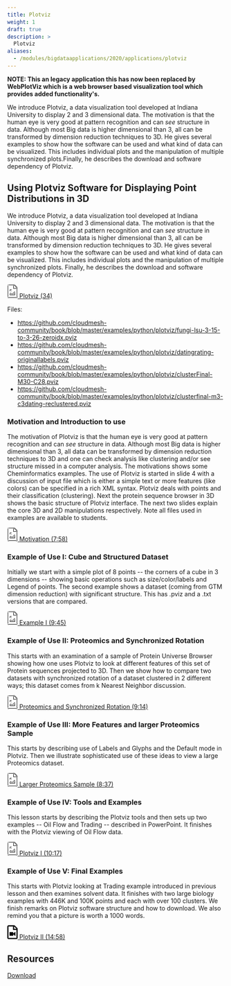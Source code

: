 ```yaml
---
title: Plotviz
weight: 1
draft: true
description: >
  Plotviz
aliases:
  - /modules/bigdataapplications/2020/applications/plotviz
---
```



**NOTE: This an legacy application this has now been replaced by WebPlotViz
which is a web browser based visualization tool which provides added
functionality's.**

We introduce Plotviz, a data visualization tool developed at Indiana
University to display 2 and 3 dimensional data. The motivation is that
the human eye is very good at pattern recognition and can *see*
structure in data. Although most Big data is higher dimensional than 3,
all can be transformed by dimension reduction techniques to 3D. He gives
several examples to show how the software can be used and what kind of
data can be visualized. This includes individual plots and the
manipulation of multiple synchronized plots.Finally, he describes the
download and software dependency of Plotviz.

## Using Plotviz Software for Displaying Point Distributions in 3D

We introduce Plotviz, a data visualization tool developed at Indiana
University to display 2 and 3 dimensional data. The motivation is that
the human eye is very good at pattern recognition and can *see*
structure in data. Although most Big data is higher dimensional than 3,
all can be transformed by dimension reduction techniques to 3D. He gives
several examples to show how the software can be used and what kind of
data can be visualized. This includes individual plots and the
manipulation of multiple synchronized plots. Finally, he describes the
download and software dependency of Plotviz.

[![Presentation](images/presentation.png) Plotviz (34)](https://iu.app.box.com/s/jypomnrz755xgps5e6iw)

Files:

- <https://github.com/cloudmesh-community/book/blob/master/examples/python/plotviz/fungi-lsu-3-15-to-3-26-zeroidx.pviz>
- <https://github.com/cloudmesh-community/book/blob/master/examples/python/plotviz/datingrating-originallabels.pviz>
- <https://github.com/cloudmesh-community/book/blob/master/examples/python/plotviz/clusterFinal-M30-C28.pviz>
- <https://github.com/cloudmesh-community/book/blob/master/examples/python/plotviz/clusterfinal-m3-c3dating-reclustered.pviz>

### Motivation and Introduction to use

The motivation of Plotviz is that the human eye is very good at pattern
recognition and can *see* structure in data. Although most Big data is
higher dimensional than 3, all data can be transformed by dimension
reduction techniques to 3D and one can check analysis like clustering
and/or see structure missed in a computer analysis. The motivations
shows some Cheminformatics examples. The use of Plotviz is started in
slide 4 with a discussion of input file which is either a simple text or
more features (like colors) can be specified in a rich XML syntax.
Plotviz deals with points and their classification (clustering). Next
the protein sequence browser in 3D shows the basic structure of Plotviz
interface. The next two slides explain the core 3D and 2D manipulations
respectively. Note all files used in examples are available to students.

[![Presentation](images/presentation.png) Motivation (7:58)](<http://youtu.be/4aQlCmQ1jfY>)

### Example of Use I: Cube and Structured Dataset

Initially we start with a simple plot of 8 points -- the corners of a
cube in 3 dimensions -- showing basic operations such as
size/color/labels and Legend of points. The second example shows a
dataset (coming from GTM dimension reduction) with significant
structure. This has .pviz and a .txt versions that are compared.

[![Presentation](images/presentation.png) Example I (9:45)](http://youtu.be/nCTT5mI_j_Q)

### Example of Use II: Proteomics and Synchronized Rotation

This starts with an examination of a sample of Protein Universe Browser
showing how one uses Plotviz to look at different features of this set
of Protein sequences projected to 3D. Then we show how to compare two
datasets with synchronized rotation of a dataset clustered in 2
different ways; this dataset comes from k Nearest Neighbor discussion.

[![Presentation](images/presentation.png) Proteomics and Synchronized Rotation (9:14)](http://youtu.be/lDbIhnLrNkk)

### Example of Use III: More Features and larger Proteomics Sample

This starts by describing use of Labels and Glyphs and the Default mode
in Plotviz. Then we illustrate sophisticated use of these ideas to view
a large Proteomics dataset.

[![Presentation](images/presentation.png) Larger Proteomics Sample (8:37)](<http://youtu.be/KBkUW_QNSvs>)

### Example of Use IV: Tools and Examples

This lesson starts by describing the Plotviz tools and then sets up two
examples -- Oil Flow and Trading -- described in PowerPoint. It finishes
with the Plotviz viewing of Oil Flow data.

[![Presentation](images/presentation.png) Plotviz I (10:17)](<http://youtu.be/zp_709imR40>)

### Example of Use V: Final Examples

This starts with Plotviz looking at Trading example introduced in
previous lesson and then examines solvent data. It finishes with two
large biology examples with 446K and 100K points and each with over 100
clusters. We finish remarks on Plotviz software structure and how to
download. We also remind you that a picture is worth a 1000 words.

[![Video](images/video.png) Plotviz II (14:58)](http://youtu.be/FKoCfTJ_cDM)

## Resources

[Download](http://salsahpc.indiana.edu/pviz3/)
